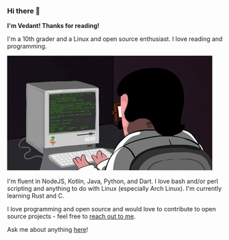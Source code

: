 ### Hi there 👋

**I'm Vedant! Thanks for reading!**

I'm a 10th grader and a Linux and open source enthusiast. I love reading and programming.

![](./media/coding.gif)

I'm fluent in NodeJS, Kotlin, Java, Python, and Dart. I love bash and/or perl scripting and anything to do with Linux (especially Arch Linux). I'm currently learning Rust and C.

I love programming and open source and would love to contribute to open source projects - feel free to [reach out to me](mailto:gamemaker0042@gmail.com).

Ask me about anything [here](https://github.com/gamemaker1/gamemaker1/discussions/1)!
